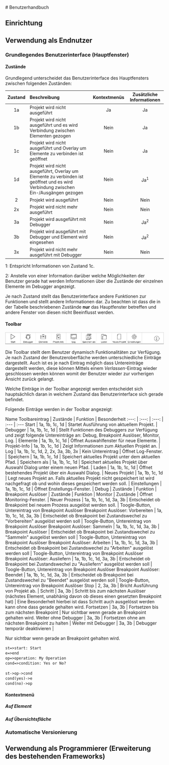 # Benutzerhandbuch
## Einrichtung
## Verwendung als Endnutzer
### Grundlegendes Benutzerinterface (Hauptfenster)
#### Zustände

Grundlegend unterscheidet das Benutzerinterface des Hauptfensters zwischen folgenden Zuständen:

Zustand | Beschreibung | Kontextmenüs | Zusätzliche Informationen
:---: | :--- | :---:  | :---:
1a | Projekt wird nicht ausgeführt | Ja | Ja
1b | Projekt wird nicht ausgeführt und es wird Verbindung zwischen Elementen gezogen | Nein | Ja
1c | Projekt wird nicht ausgeführt und Overlay um Elemente zu verbinden ist geöffnet | Nein | Ja
1d | Projekt wird nicht ausgeführt, Overlay um Elemente zu verbinden ist geöffnet und es wird Verbindung zwischen Ein-/Ausgängen gezogen | Nein | Ja<sup>1</sup>
2 | Projekt wird ausgeführt | Nein | Nein
2x | Projekt wird nicht mehr ausgeführt | Nein | Nein
3a | Projekt wird ausgeführt mit Debugger | Nein | Ja<sup>2</sup> 
3b | Projekt wird ausgeführt mit Debugger und Element wird eingesehen  | Nein | Ja<sup>2</sup>
3x | Projekt wird nicht mehr ausgeführt mit Debugger| Nein | Nein

1: Entspricht Informationen von Zustand 1c.

2: Anstelle von einer Information darüber welche Möglichkeiten der Benutzer gerade hat werden Informationen über die Zustände der einzelnen Elemente im Debugger angezeigt.

Je nach Zustand stellt das Benutzerinterface andere Funktionen zur Funktionen und stellt andere Informationen dar. Zu beachten ist dass die in der Tabelle beschriebenen Zustände **nur** das Hauptfenster betreffen und andere Fenster von diesen nicht Beeinflusst werden.

#### Toolbar
![Toolbar](/Dokumentation/Grafiken/Toolbar-Normal.png)

Die Toolbar stellt dem Benutzer dynamisch Funktionalitäten zur Verfügung. Je nach Zustand der Benutzeroberfläche werden unterschiedliche Einträge dargestellt. Auch ist es je nach Eintrag möglich dass Untereinträge dargestellt werden, diese können Mittels einem *Verlassen*-Eintrag wieder geschlossen werden können womit der Benutzer wieder zur vorherigen Ansicht zurück gelangt.

Welche Einträge in der Toolbar angezeigt werden entscheidet sich hauptsächlich daran in welchem Zustand das Benutzerinterface sich gerade befindet.

Folgende Einträge werden in der Toolbar angezeigt: 

Name Toolbareintrag | Zustände | Funktion | Besonderheit
:---: | :---: | :---: | :--- | :---
Start | 1a, 1b, 1c, 1d | Startet Ausführung von aktuellem Projekt. | 
Debugger | 1a, 1b, 1c, 1d | Stellt Funktionen des Debuggers zur Verfügung und zeigt folgende Untereinträge an: Debug, Breakpoint Auslöser, Monitor, Log. | 
Elemente | 1a, 1b, 1c, 1d | Öffnet Auswahlfenster für neue Elemente. | 
Projekt-Info | 1a, 1b, 1c, 1d |  Zeigt Informationen zum Aktuellen Projekt an. | 
Log | 1a, 1b, 1c, 1d, 2, 2x, 3a, 3b, 3x | Kein Untereintrag | Öffnet Log-Fenster. | 
Speichern | 1a, 1b, 1c, 1d | Speichert aktuelles Projekt unter dem aktuellen Pfad. | 
Speichern als | 1a, 1b, 1c, 1d | Speichert aktuelles Projekt über Auswahl Dialog unter einem neuen Pfad. | 
Laden | 1a, 1b, 1c, 1d | Öffnet bestehendes Projekt über ein Auswahl Dialog. | 
Neues Projekt | 1a, 1b, 1c, 1d | Legt neues Projekt an. Falls aktuelles Projekt nicht gespeichert ist wird nachgefragt ob und wohin dieses gespeichert werden soll. | 
Einstellungen | 1a, 1b, 1c, 1d | Öffnet Enstellungs-Fenster. | 
Debug | Zustände | Funktion | 
Breakpoint Auslöser | Zustände | Funktion | 
Monitor | Zustände | Öffnet Monitoring-Fenster. | 
Neuer Prozess |  1a, 1b, 1c, 1d, 3a, 3b | Entscheidet ob Breakpoint bei neuem Prozess ausgelöst werden soll. | Toogle-Button, Untereintrag von Breakpoint Auslöser
Breakpoint Auslöser: Vorbereiten | 1a, 1b, 1c, 1d, 3a, 3b | Entscheidet ob Breakpoint bei Zustandswechel zu "Vorbereiten" ausgelöst werden soll | Toogle-Button, Untereintrag von Breakpoint Auslöser
Breakpoint Auslöser: Sammeln | 1a, 1b, 1c, 1d, 3a, 3b | Breakpoint Auslöser | Entscheidet ob Breakpoint bei Zustandswechel zu "Sammeln" ausgelöst werden soll | Toogle-Button, Untereintrag von Breakpoint Auslöser
Breakpoint Auslöser: Arbeiten | 1a, 1b, 1c, 1d, 3a, 3b | Entscheidet ob Breakpoint bei Zustandswechel zu "Arbeiten" ausgelöst werden soll | Toogle-Button, Untereintrag von Breakpoint Auslöser
Breakpoint Auslöser: Ausliefern | 1a, 1b, 1c, 1d, 3a, 3b | Entscheidet ob Breakpoint bei Zustandswechel zu "Ausliefern" ausgelöst werden soll | Toogle-Button, Untereintrag von Breakpoint Auslöser
Breakpoint Auslöser: Beendet | 1a, 1b, 1c, 1d, 3a, 3b | Entscheidet ob Breakpoint bei Zustandswechel zu "Beendet" ausgelöst werden soll | Toogle-Button, Untereintrag von Breakpoint Auslöser
Stop | 2, 3a, 3b | Bricht Ausführung von Projekt ab. | 
Schritt | 3a, 3b | Schritt bis zum nächsten Auslöser (nächstes Element, unabhänig davon ob dieses einen gesetzten Breakpoint hat)  | Eine Besonderheit hierbei ist dass Schritt auch ausgelösst werden kann ohne dass gerade gehalten wird.
Fortsetzen | 3a, 3b | Fortsetzen bis zum nächsten Breakpoint | Nur sichtbar wenn gerade an Breakpoint gehalten wird.
Weiter ohne Debugger | 3a, 3b | Fortsetzen ohne am nächsten Breakpoint zu halten | 
Weiter mit Debugger | 3a, 3b | Debugger temporär deaktivieren |


Nur sichtbar wenn gerade an Breakpoint gehalten wird.

```flow
st=>start: Start
e=>end
op=>operation: My Operation
cond=>condition: Yes or No?

st->op->cond
cond(yes)->e
cond(no)->op
```

#### Kontextmenü


##### Auf Element
##### Auf Übersichtsfläche
### Automatische Versionierung
## Verwendung als Programmierer (Erweiterung des bestehenden Frameworks)

